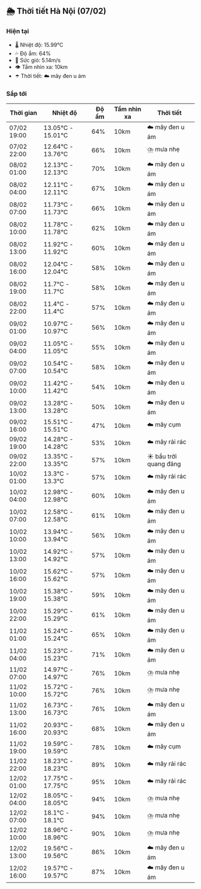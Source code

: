 ## 🌦️ Thời tiết Hà Nội (07/02)

### Hiện tại

- 🌡️ Nhiệt độ: 15.99℃
- 💦 Độ ẩm: 64%
- 💨 Sức gió: 5.14m/s
- 👁️ Tầm nhìn xa: 10km
- ☂️ Thời tiết: ☁️ mây đen u ám

### Sắp tới

| Thời gian | Nhiệt độ | Độ ẩm | Tầm nhìn xa | Thời tiết |
| --- | --- | --- | --- | --- |
| 07/02 19:00 | 13.05℃ - 15.01℃ | 64% | 10km | ☁️ mây đen u ám |
| 07/02 22:00 | 12.64℃ - 13.76℃ | 66% | 10km | ⛈️ mưa nhẹ |
| 08/02 01:00 | 12.13℃ - 12.13℃ | 70% | 10km | ☁️ mây đen u ám |
| 08/02 04:00 | 12.11℃ - 12.11℃ | 67% | 10km | ☁️ mây đen u ám |
| 08/02 07:00 | 11.73℃ - 11.73℃ | 66% | 10km | ☁️ mây đen u ám |
| 08/02 10:00 | 11.78℃ - 11.78℃ | 62% | 10km | ☁️ mây đen u ám |
| 08/02 13:00 | 11.92℃ - 11.92℃ | 60% | 10km | ☁️ mây đen u ám |
| 08/02 16:00 | 12.04℃ - 12.04℃ | 58% | 10km | ☁️ mây đen u ám |
| 08/02 19:00 | 11.7℃ - 11.7℃ | 58% | 10km | ☁️ mây đen u ám |
| 08/02 22:00 | 11.4℃ - 11.4℃ | 57% | 10km | ☁️ mây đen u ám |
| 09/02 01:00 | 10.97℃ - 10.97℃ | 56% | 10km | ☁️ mây đen u ám |
| 09/02 04:00 | 11.05℃ - 11.05℃ | 55% | 10km | ☁️ mây đen u ám |
| 09/02 07:00 | 10.54℃ - 10.54℃ | 58% | 10km | ☁️ mây đen u ám |
| 09/02 10:00 | 11.42℃ - 11.42℃ | 54% | 10km | ☁️ mây đen u ám |
| 09/02 13:00 | 13.28℃ - 13.28℃ | 50% | 10km | ☁️ mây đen u ám |
| 09/02 16:00 | 15.51℃ - 15.51℃ | 47% | 10km | ☁️ mây cụm |
| 09/02 19:00 | 14.28℃ - 14.28℃ | 53% | 10km | ☁️ mây rải rác |
| 09/02 22:00 | 13.35℃ - 13.35℃ | 57% | 10km | ☀️ bầu trời quang đãng |
| 10/02 01:00 | 13.3℃ - 13.3℃ | 57% | 10km | ☁️ mây rải rác |
| 10/02 04:00 | 12.98℃ - 12.98℃ | 60% | 10km | ☁️ mây đen u ám |
| 10/02 07:00 | 12.58℃ - 12.58℃ | 61% | 10km | ☁️ mây đen u ám |
| 10/02 10:00 | 13.94℃ - 13.94℃ | 56% | 10km | ☁️ mây đen u ám |
| 10/02 13:00 | 14.92℃ - 14.92℃ | 57% | 10km | ☁️ mây đen u ám |
| 10/02 16:00 | 15.62℃ - 15.62℃ | 57% | 10km | ☁️ mây đen u ám |
| 10/02 19:00 | 15.38℃ - 15.38℃ | 59% | 10km | ☁️ mây đen u ám |
| 10/02 22:00 | 15.29℃ - 15.29℃ | 61% | 10km | ☁️ mây đen u ám |
| 11/02 01:00 | 15.24℃ - 15.24℃ | 65% | 10km | ☁️ mây đen u ám |
| 11/02 04:00 | 15.23℃ - 15.23℃ | 71% | 10km | ☁️ mây đen u ám |
| 11/02 07:00 | 14.97℃ - 14.97℃ | 76% | 10km | ⛈️ mưa nhẹ |
| 11/02 10:00 | 15.72℃ - 15.72℃ | 76% | 10km | ⛈️ mưa nhẹ |
| 11/02 13:00 | 16.73℃ - 16.73℃ | 76% | 10km | ☁️ mây đen u ám |
| 11/02 16:00 | 20.93℃ - 20.93℃ | 68% | 10km | ☁️ mây đen u ám |
| 11/02 19:00 | 19.59℃ - 19.59℃ | 78% | 10km | ☁️ mây cụm |
| 11/02 22:00 | 18.23℃ - 18.23℃ | 89% | 10km | ☁️ mây rải rác |
| 12/02 01:00 | 17.75℃ - 17.75℃ | 95% | 10km | ☁️ mây rải rác |
| 12/02 04:00 | 18.05℃ - 18.05℃ | 94% | 10km | ⛈️ mưa nhẹ |
| 12/02 07:00 | 18.1℃ - 18.1℃ | 94% | 10km | ⛈️ mưa nhẹ |
| 12/02 10:00 | 18.96℃ - 18.96℃ | 90% | 10km | ⛈️ mưa nhẹ |
| 12/02 13:00 | 19.56℃ - 19.56℃ | 86% | 10km | ☁️ mây đen u ám |
| 12/02 16:00 | 19.57℃ - 19.57℃ | 87% | 10km | ☁️ mây đen u ám |
